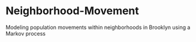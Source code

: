 # Neighborhood-Movement
Modeling population movements within neighborhoods in Brooklyn using a Markov process
